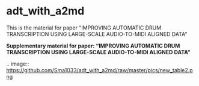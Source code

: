 # adt_with_a2md
This is the material for paper "IMPROVING AUTOMATIC DRUM TRANSCRIPTION USING LARGE-SCALE AUDIO-TO-MIDI ALIGNED DATA"

**Supplementary material for paper: “IMPROVING AUTOMATIC DRUM TRANSCRIPTION USING LARGE-SCALE AUDIO-TO-MIDI ALIGNED DATA”**


.. image:: https://github.com/Sma1033/adt_with_a2md/raw/master/pics/new_table2.png